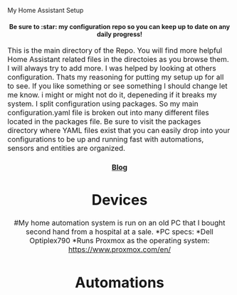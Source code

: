 My Home Assistant Setup
</h1>
<h4 align="center">Be sure to :star: my configuration repo so you can keep up to date on any daily progress!</h4>

</div>
<p><font size="3">
This is the main directory of the Repo.  You will find more helpful Home Assistant related files in the directoies as you browse them.  I will always try to add more. I was helped by looking at others configuration. Thats my reasoning for putting my setup up for all to see. If you like something or see something I should change let me know. i might or might not do it, depeneding if it breaks my system.
I split configuration using packages.  So my main configuration.yaml file is broken out into many different files located in the packages file.  Be sure to visit the packages directory where YAML files exist that you can easily drop into your configurations to be up and running fast with automations, sensors and entities are organized. </p>
  
<div align="center"><a name="menu"></a>
<h4>
  <a href="https://www.smarthomemedic.com/">
    Blog
  </a>
 
  
# Devices

#My home automation system is run on an old PC that I bought second hand from a hospital at a sale.
  *PC specs:
   *Dell Optiplex790
   *Runs Proxmox as the operating system: https://www.proxmox.com/en/

# Automations
